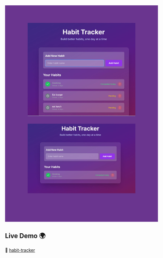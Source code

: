 ![image alt](https://github.com/eangmengkong/Habit_Tracker/blob/cd92cecf8330b3a467016493582fb8ee6ee472c9/habit-tracker.jpg)

## Live Demo 🌍  
🔗  [habit-tracker](https://habit-tracker-umber-zeta.vercel.app/)

